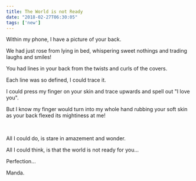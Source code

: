 ```yaml
---
title: The World is not Ready
date: "2018-02-27T06:30:05"
tags: ['new']
---
```


Within my phone, I have a picture of your back.

We had just rose from lying in bed, whispering sweet nothings and trading laughs and smiles!

You had lines in your back from the twists and curls of the covers.

Each line was so defined, I could trace it.

I could press my finger on your skin and trace upwards and spell out "I love you".

But I know my finger would turn into my whole hand rubbing your soft skin as your back flexed its mightiness at me!


<br>

All I could do, is stare in amazement and wonder. 

All I could think, is that the world is not ready for you...

Perfection...

Manda.